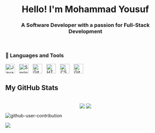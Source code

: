 <h1 align="center">Hello! I'm Mohammad Yousuf</h1>
<h3 align="center">A Software Developer with a passion for Full-Stack Development</h3>

<br>

### 🧰 Languages and Tools

<img align="left" alt="Java" width="30px" style="padding-right:10px;" src="https://cdn.jsdelivr.net/gh/devicons/devicon/icons/java/java-original.svg"/>
<img align="left" alt="Spring" width="30px" style="padding-right:10px;" src="https://cdn.jsdelivr.net/gh/devicons/devicon/icons/spring/spring-original.svg" />
<img align="left" alt="Git" width="30px" style="padding-right:10px;" src="https://cdn.jsdelivr.net/gh/devicons/devicon/icons/git/git-original.svg" />
<img align="left" alt="HTML" width="30px" style="padding-right:10px;" src="https://cdn.jsdelivr.net/gh/devicons/devicon/icons/html5/html5-plain.svg" />
<img align="left" alt="CSS" width="30px" style="padding-right:10px;" src="https://cdn.jsdelivr.net/gh/devicons/devicon/icons/css3/css3-plain.svg" />
<img align="left" alt="GitHub" width="30px" style="padding-right:10px;" src="https://cdn.jsdelivr.net/gh/devicons/devicon/icons/github/github-original.svg" />

<br>
<br>

## My GitHub Stats

<p align="center">
<br> 
  <img align="center" src="https://github-readme-stats.vercel.app/api?username=mbilal1109&show_icons=true&theme=radical" />
  <img align="center" src="https://github-readme-streak-stats.herokuapp.com/?user=mbilal1109&theme=radical&private=True" /> 
</p>

![github-user-contribution](https://user-images.githubusercontent.com/67040886/206610866-5b4481a4-cdc0-40f2-90d3-f28e76d98eb3.svg#gh-dark-mode-only)

![](https://komarev.com/ghpvc/?username=mbilal1109&color=brightgreen)
